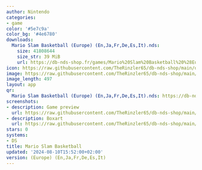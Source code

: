 ```yaml
---
author: Nintendo
categories:
- game
color: '#5e7c9a'
color_bg: '#4e6780'
downloads:
  Mario Slam Basketball (Europe) (En,Ja,Fr,De,Es,It).nds:
    size: 41808644
    size_str: 39 MiB
    url: https://db-nds-shop.fr/games/Mario%20Slam%20Basketball%20%28Europe%29%20%28En%2CJa%2CFr%2CDe%2CEs%2CIt%29.zip
icon: https://raw.githubusercontent.com/TheRinzler65/db-nds-shop/main/docs/assets/images/icons/marioslambasketball.png
image: https://raw.githubusercontent.com/TheRinzler65/db-nds-shop/main/docs/assets/images/icons/marioslambasketball.png
image_length: 497
layout: app
qr:
  Mario Slam Basketball (Europe) (En,Ja,Fr,De,Es,It).nds: https://db-nds-shop.fr/assets/images/qr/mario-slam-basketball-europe-enjafrdeesit-nds.png
screenshots:
- description: Game preview
  url: https://raw.githubusercontent.com/TheRinzler65/db-nds-shop/main/docs/assets/images/screenshots/marioslambasketball/marioslambasketball.png
- description: Boxart
  url: https://raw.githubusercontent.com/TheRinzler65/db-nds-shop/main/docs/assets/images/boxart/Mario%20Slam%20Basketball%20(Europe)%20(En%2CJa%2CFr%2CDe%2CEs%2CIt).nds.png
stars: 0
systems:
- DS
title: Mario Slam Basketball
updated: '2024-08-10T15:52:00+02:00'
version: (Europe) (En,Ja,Fr,De,Es,It)
---
```

